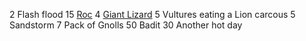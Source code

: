 2 Flash flood
15 [Roc](https://www.dndbeyond.com/monsters/16998-roc)
4 [Giant Lizard](https://www.dndbeyond.com/monsters/16887-giant-lizard)
5 Vultures eating a Lion carcous
5 Sandstorm
7 Pack of Gnolls
50 Badit
30 Another hot day
